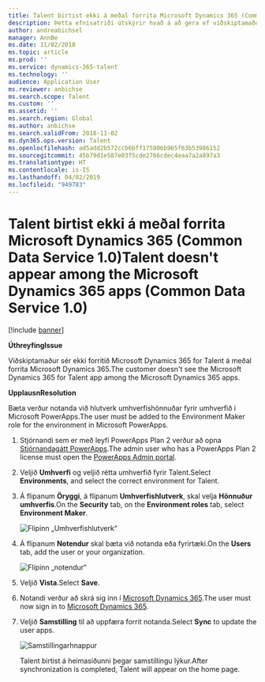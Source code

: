 ```yaml
---
title: Talent birtist ekki á meðal forrita Microsoft Dynamics 365 (Common Data Service 1.0)
description: Þetta efnisatriði útskýrir hvað á að gera ef viðskiptamaður sér ekki forritið Microsoft Dynamics 365 for Talent á meðal forrita Microsoft Dynamics 365.
author: andreabichsel
manager: AnnBe
ms.date: 11/02/2018
ms.topic: article
ms.prod: ''
ms.service: dynamics-365-talent
ms.technology: ''
audience: Application User
ms.reviewer: anbichse
ms.search.scope: Talent
ms.custom: ''
ms.assetid: ''
ms.search.region: Global
ms.author: anbichse
ms.search.validFrom: 2018-11-02
ms.dyn365.ops.version: Talent
ms.openlocfilehash: ad5add2b572ccb6bff175806b965f63b53986152
ms.sourcegitcommit: 45b79d1e587e03f5cde2766cdec4eaa7a2a897a3
ms.translationtype: HT
ms.contentlocale: is-IS
ms.lasthandoff: 04/02/2019
ms.locfileid: "949783"
---
```

# <a name="talent-doesnt-appear-among-the-microsoft-dynamics-365-apps-common-data-service-10"></a><span data-ttu-id="11679-103">Talent birtist ekki á meðal forrita Microsoft Dynamics 365 (Common Data Service 1.0)</span><span class="sxs-lookup"><span data-stu-id="11679-103">Talent doesn't appear among the Microsoft Dynamics 365 apps (Common Data Service 1.0)</span></span>

[!include [banner](includes/banner.md)]

**<span data-ttu-id="11679-104">Úthreyfing</span><span class="sxs-lookup"><span data-stu-id="11679-104">Issue</span></span>**

<span data-ttu-id="11679-105">Viðskiptamaður sér ekki forritið Microsoft Dynamics 365 for Talent á meðal forrita Microsoft Dynamics 365.</span><span class="sxs-lookup"><span data-stu-id="11679-105">The customer doesn't see the Microsoft Dynamics 365 for Talent app among the Microsoft Dynamics 365 apps.</span></span>

**<span data-ttu-id="11679-106">Upplausn</span><span class="sxs-lookup"><span data-stu-id="11679-106">Resolution</span></span>**

<span data-ttu-id="11679-107">Bæta verður notanda við hlutverk umhverfishönnuðar fyrir umhverfið í Microsoft PowerApps.</span><span class="sxs-lookup"><span data-stu-id="11679-107">The user must be added to the Environment Maker role for the environment in Microsoft PowerApps.</span></span>

1. <span data-ttu-id="11679-108">Stjórnandi sem er með leyfi PowerApps Plan 2 verður að opna [Stjórnandagátt PowerApps](https://preview.admin.powerapps.com/).</span><span class="sxs-lookup"><span data-stu-id="11679-108">The admin user who has a PowerApps Plan 2 license must open the [PowerApps Admin portal](https://preview.admin.powerapps.com/).</span></span>
2. <span data-ttu-id="11679-109">Veljið **Umhverfi** og veljið rétta umhverfið fyrir Talent.</span><span class="sxs-lookup"><span data-stu-id="11679-109">Select **Environments**, and select the correct environment for Talent.</span></span>
3. <span data-ttu-id="11679-110">Á flipanum **Öryggi**, á flipanum **Umhverfishlutverk**, skal velja **Hönnuður umhverfis**.</span><span class="sxs-lookup"><span data-stu-id="11679-110">On the **Security** tab, on the **Environment roles** tab, select **Environment Maker**.</span></span>

    ![Flipinn „Umhverfishlutverk“](media/environment-roles.png)

4. <span data-ttu-id="11679-112">Á flipanum **Notendur** skal bæta við notanda eða fyrirtæki.</span><span class="sxs-lookup"><span data-stu-id="11679-112">On the **Users** tab, add the user or your organization.</span></span>

    ![Flipinn „notendur“](media/environment-maker.png)

5. <span data-ttu-id="11679-114">Veljið **Vista**.</span><span class="sxs-lookup"><span data-stu-id="11679-114">Select **Save**.</span></span>
6. <span data-ttu-id="11679-115">Notandi verður að skrá sig inn í [Microsoft Dynamics 365](https://home.dynamics.com/).</span><span class="sxs-lookup"><span data-stu-id="11679-115">The user must now sign in to [Microsoft Dynamics 365](https://home.dynamics.com/).</span></span>
7. <span data-ttu-id="11679-116">Veljið **Samstilling** til að uppfæra forrit notanda.</span><span class="sxs-lookup"><span data-stu-id="11679-116">Select **Sync** to update the user apps.</span></span>

    ![Samstillingarhnappur](media/get-more.png)

    <span data-ttu-id="11679-118">Talent birtist á heimasíðunni þegar samstillingu lýkur.</span><span class="sxs-lookup"><span data-stu-id="11679-118">After synchronization is completed, Talent will appear on the home page.</span></span>
